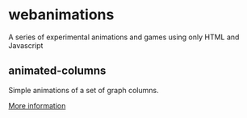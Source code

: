 # webanimations

A series of experimental animations and games using only HTML and Javascript

## animated-columns

Simple animations of a set of graph columns.

<a href="https://www.pmichaels.net/2020/08/01/drawing-custom-graphs-in-html-and-javascript/">More information</a>



